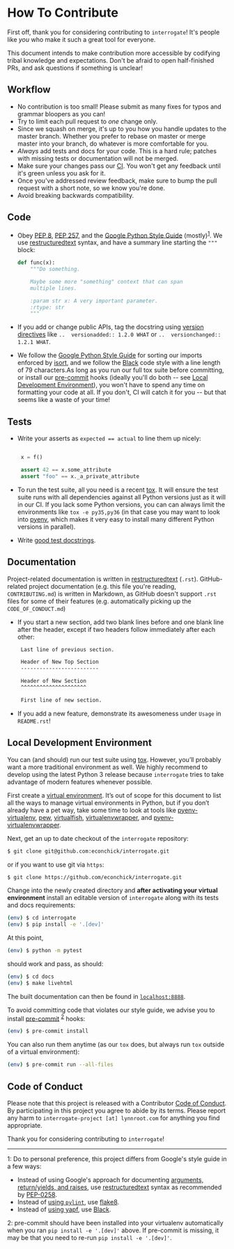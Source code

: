 # How To Contribute

First off, thank you for considering contributing to ``interrogate``! It's people like _you_ who make it such a great tool for everyone.

This document intends to make contribution more accessible by codifying tribal knowledge and expectations. Don't be afraid to open half-finished PRs, and ask questions if something is unclear!

## Workflow

* No contribution is too small! Please submit as many fixes for typos and grammar bloopers as you can!
* Try to limit each pull request to _one_ change only.
* Since we squash on merge, it's up to you how you handle updates to the master branch. Whether you prefer to rebase on master or merge master into your branch, do whatever is more comfortable for you.
* _Always_ add tests and docs for your code. This is a hard rule; patches with missing tests or documentation will not be merged.
* Make sure your changes pass our [CI](https://github.com/econchick/interrogate/actions?query=workflow%3ACI). You won't get any feedback until it's green unless you ask for it.
* Once you've addressed review feedback, make sure to bump the pull request with a short note, so we know you're done.
* Avoid breaking backwards compatibility.

## Code

* Obey [PEP 8](https://www.python.org/dev/peps/pep-0008/), [PEP 257](https://www.python.org/dev/peps/pep-0257/), and the [Google Python Style Guide](http://google.github.io/styleguide/pyguide.html) (mostly)<sup>[1](#footnote-1)</sup>.  We use [restructuredtext](https://docutils.sourceforge.io/rst.html) syntax, and have a summary line starting the `"""` block:

    ```python
    def func(x):
        """Do something.

        Maybe some more "something" context that can span
        multiple lines.

        :param str x: A very important parameter.
        :rtype: str
        """
    ```
* If you add or change public APIs, tag the docstring using [version directives](http://www.sphinx-doc.org/en/stable/markup/para.html#directive-versionadded) like `..  versionadded:: 1.2.0 WHAT` or `..  versionchanged:: 1.2.1 WHAT`.
* We follow the [Google Python Style Guide](http://google.github.io/styleguide/pyguide.html) for sorting our imports enforced by [isort](https://github.com/timothycrosley/isort), and we follow the [Black](https://github.com/psf/black) code style with a line length of 79 characters.As long as you run our full tox suite before committing, or install our [pre-commit](https://pre-commit.com/) hooks (ideally you'll do both -- see [Local Development Environment](#local-development-environment)), you won't have to spend any time on formatting your code at all. If you don't, CI will catch it for you -- but that seems like a waste of your time!


## Tests

* Write your asserts as `expected == actual` to line them up nicely:

    ```python

     x = f()

     assert 42 == x.some_attribute
     assert "foo" == x._a_private_attribute
    ```

* To run the test suite, all you need is a recent [tox](https://tox.readthedocs.io/). It will ensure the test suite runs with all dependencies against all Python versions just as it will in our CI. If you lack some Python versions, you can can always limit the environments like ``tox -e py35,py36`` (in that case you may want to look into [pyenv](https://github.com/pyenv/pyenv), which makes it very easy to install many different Python versions in parallel).
* Write [good test docstrings](https://jml.io/pages/test-docstrings.html).

## Documentation

Project-related documentation is written in [restructuredtext](https://docutils.sourceforge.io/rst.html) (`.rst`). GitHub-related project documentation (e.g. this file you're reading, `CONTRIBUTING.md`) is written in Markdown, as GitHub doesn't support `.rst` files for some of their features (e.g. automatically picking up the `CODE_OF_CONDUCT.md`)

* If you start a new section, add two blank lines before and one blank line after the header, except if two headers follow immediately after each other:

    ```rst
     Last line of previous section.

     Header of New Top Section
     -------------------------

     Header of New Section
     ^^^^^^^^^^^^^^^^^^^^^

     First line of new section.
     ```

* If you add a new feature, demonstrate its awesomeness under `Usage` in `README.rst`!

## Local Development Environment

You can (and should) run our test suite using [tox](https://tox.readthedocs.io/). However, you’ll probably want a more traditional environment as well. We highly recommend to develop using the latest Python 3 release because `interrogate` tries to take advantage of modern features whenever possible.

First create a [virtual environment](https://virtualenv.pypa.io/). It’s out of scope for this document to list all the ways to manage virtual environments in Python, but if you don’t already have a pet way, take some time to look at tools like [pyenv-virtualenv](https://github.com/pyenv/pyenv-virtualenv), [pew](https://github.com/berdario/pew), [virtualfish](https://virtualfish.readthedocs.io/), [virtualenvwrapper](https://virtualenvwrapper.readthedocs.io/), and [pyenv-virtualenvwrapper](https://github.com/pyenv/pyenv-virtualenvwrapper).

Next, get an up to date checkout of the `interrogate` repository:

```sh
$ git clone git@github.com:econchick/interrogate.git
```

or if you want to use git via `https`:

```sh
$ git clone https://github.com/econchick/interrogate.git
```

Change into the newly created directory and **after activating your virtual environment** install an editable version of `interrogate` along with its tests and docs requirements:

```sh
(env) $ cd interrogate
(env) $ pip install -e '.[dev]'
```

At this point,

```sh
(env) $ python -m pytest
```

should work and pass, as should:

```sh
(env) $ cd docs
(env) $ make livehtml
```

The built documentation can then be found in [`localhost:8888`](http://localhost:8888).

To avoid committing code that violates our style guide, we advise you to install [pre-commit](https://pre-commit.com/) <sup>[2](#footnote-2)</sup> hooks:

```sh
(env) $ pre-commit install
```

You can also run them anytime (as our `tox` does, but always run `tox` outside of a virtual environment):

```sh
(env) $ pre-commit run --all-files
```

## Code of Conduct

Please note that this project is released with a Contributor [Code of Conduct](https://github.com/econchick/interrogate/blob/master/CODE_OF_CONDUCT.md). By participating in this project you agree to abide by its terms. Please report any harm to `interrogate-project [at] lynnroot.com` for anything you find appropriate.

Thank you for considering contributing to `interrogate`!

---

<a name="footnote-1">1</a>: Do to personal preference, this project differs from Google's style guide in a few ways:
* Instead of using Google's approach for documenting [arguments, return/yields, and raises](http://google.github.io/styleguide/pyguide.html#383-functions-and-methods), use [restructuredtext](https://docutils.sourceforge.io/rst.html) syntax as recommended by [PEP-0258](https://www.python.org/dev/peps/pep-0258/).
* Instead of [using `pylint`](http://google.github.io/styleguide/pyguide.html#21-lint), use [flake8](https://flake8.pycqa.org/en/latest/).
* Instead of [using yapf](http://google.github.io/styleguide/pyguide.html#1-background), use [Black](https://github.com/psf/black).

<a name="footnote-2">2</a>: pre-commit should have been installed into your virtualenv automatically when you ran `pip install -e '.[dev]'` above. If pre-commit is missing, it may be that you need to re-run `pip install -e '.[dev]'`.
